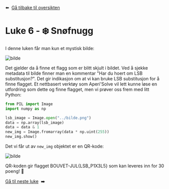 :arrow_left: &nbsp;[Gå tilbake til oversikten](../README.md)

# Luke 6 - ❄️ Snøfnugg
 
I denne luken får man kun et mystisk bilde:

![bilde](https://user-images.githubusercontent.com/15195014/210095037-5007360c-55df-4e3b-b9ed-acb1bbd7c3ef.png)

Det gjelder da å finne et flagg som er blitt skjult i bildet. Ved å sjekke metadata til bilde finner man en kommentar "Har du hoert om LSB substitusjon?". Det gir indikasjon om at vi kan bruke LSB substitusjon for å finne flagget. Et nettbasert verktøy som Aperi'Solve vil lett kunne løse en utfordring som dette og finne flagget, men vi prøver oss frem med litt Python:

```python
from PIL import Image
import numpy as np

lsb_image = Image.open("../bilde.png")
data = np.array(lsb_image)
data = data & 1
new_img = Image.fromarray(data * np.uint(255))
new_img.show()
```

Det vi får ut av `new_img` objektet er en QR-kode:

![bilde](https://user-images.githubusercontent.com/15195014/210095071-0e6cf2e9-27f5-4e15-8d39-3a2ec394c8c4.png)

QR-koden gir flagget BOUVET-JUL{LSB_P1X3L5} som kan leveres inn for 30 poeng! 🎉

[Gå til neste luke](Luke7.md)&nbsp; :arrow_right:
